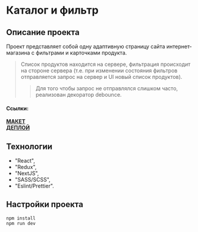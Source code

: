 # Каталог и фильтр

## Описание проекта  
Проект представляет собой одну адаптивную страницу сайта интернет-магазина с фильтрами и карточками продукта.   
> Список продуктов находится на сервере, фильтрация происходит на стороне сервера (т.е. при изменении состояния фильтров отправляется запрос на сервер и UI новый список продуктов).  
>> Для того чтобы запрос не отправлялся слишком часто, реализован декоратор debounce. 

#### Ссылки:  
__[МАКЕТ](https://www.figma.com/file/roeCgkTrFbhGJXXbrcFZEq/Тестовое-задание-front-end-Веб-Секрет?node-id=0%3A1)   
[ДЕПЛОЙ]( https://filter-git-develop-lonelice.vercel.app)__

## Технологии
* "React",
* "Redux",  
* "NextJS",
* "SASS/SCSS",
* "Eslint/Prettier".

## Настройки проекта  
`npm install`  
`npm run dev`
